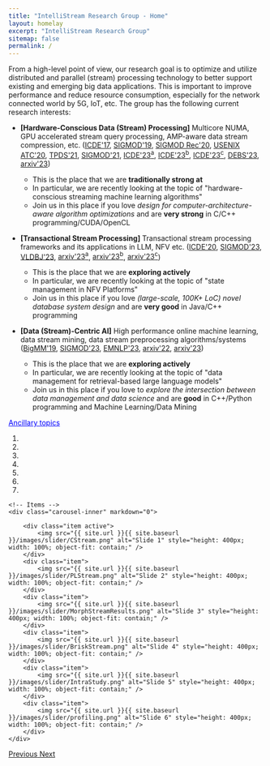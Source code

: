 ```yaml
---
title: "IntelliStream Research Group - Home"
layout: homelay
excerpt: "IntelliStream Research Group"
sitemap: false
permalink: /
---
```


From a high-level point of view, our research goal is to optimize and utilize distributed and parallel (stream) processing technology to better support existing and emerging big data applications. This is important to improve performance and reduce resource consumption, especially for the network connected world
by 5G, IoT, etc. The group has the following current research interests:

- <b>[Hardware-Conscious Data (Stream) Processing]</b> Multicore NUMA, GPU accelerated stream query processing, AMP-aware data stream compression, etc. ([ICDE'17](https://doi.org/10.1109/ICDE.2017.119), [SIGMOD'19](https://dl.acm.org/doi/10.1145/3299869.3300067), [SIGMOD Rec'20](https://dl.acm.org/doi/10.1145/3385658.3385662), [USENIX ATC'20](https://dl.acm.org/doi/abs/10.5555/3489146.3489189), [TPDS'21](https://doi.org/10.1109/TPDS.2021.3066407), [SIGMOD'21](https://dl.acm.org/doi/10.1145/3448016.3452793), [ICDE'23<sup>a</sup>](https://ieeexplore.ieee.org/document/10184565), [ICDE'23<sup>b</sup>](https://ieeexplore.ieee.org/document/10184703), [ICDE'23<sup>c</sup>](https://ieeexplore.ieee.org/document/10184828), [DEBS'23](https://dl.acm.org/doi/abs/10.1145/3583678.3596885), [arxiv'23](https://arxiv.org/pdf/2306.10228.pdf)) 
	- This is the place that we are <b> traditionally strong at </b>
	- In particular, we are recently looking at the topic of "hardware-conscious streaming machine learning algorithms"
	- Join us in this place if you love <i> design for computer-architecture-aware algorithm optimizations </i> and are <b>very strong</b> in C/C++ programming/CUDA/OpenCL

- <b>[Transactional Stream Processing]</b> Transactional stream processing frameworks and its applications in LLM, NFV etc. ([ICDE'20](https://doi.org/10.1109/ICDE48307.2020.00136), [SIGMOD'23](https://intellistream.github.io/downloads/papers/MorphStream_CR.pdf), [VLDBJ'23](https://rdcu.be/dncBQ), [arxiv'23<sup>a</sup>](https://arxiv.org/pdf/2307.10732.pdf), [arxiv'23<sup>b</sup>](https://arxiv.org/pdf/2307.08225.pdf), [arxiv'23<sup>c</sup>](https://arxiv.org/pdf/2307.12749.pdf))
	- This is the place that we are <b> exploring actively </b>
	- In particular, we are recently looking at the topic of "state management in NFV Platforms"
	- Join us in this place if you love <i> (large-scale, 100K+ LoC) novel database system design </i> and are <b>very good</b> in Java/C++ programming

- <b>[Data (Stream)-Centric AI]</b> High performance online machine learning, data stream mining, data stream preprocessing algorithms/systems ([BigMM'19](https://dl.acm.org/doi/abs/10.5555/3489146.3489189), [SIGMOD'23](https://dl.acm.org/doi/abs/10.1145/3589307), [EMNLP'23](https://intellistream.github.io/downloads/papers/sentistream_EMNLP.pdf), [arxiv'22](https://arxiv.org/abs/2203.12368), [arxiv'23](https://arxiv.org/abs/2309.04799))
	- This is the place that we are <b> exploring actively </b>
	- In particular, we are recently looking at the topic of "data management for retrieval-based large language models"
	- Join us in this place if you love to <i> explore the intersection between data management and data science </i> and are <b>good</b> in C++/Python programming and Machine Learning/Data Mining

<script>
  function toggleVisibility(id) {
    var x = document.getElementById(id);
    if (x.style.display === "none") {
      x.style.display = "block";
    } else {
      x.style.display = "none";
    }
  }
</script>

<span onclick="toggleVisibility('ancillaryTopics')" style="cursor: pointer; color: blue; text-decoration: underline;">Ancillary topics</span>
<div id="ancillaryTopics" style="display:none;">
  <ul>
    <li><a href="https://doi.org/10.1109/ICDE.2017.166">MQO in CEP</a> (ICDE'17)</li>
    <li><a href="https://intellistream.github.io/downloads/papers/CompressStreamDB.pdf">CompressDB</a> (ICDE'23)</li>
    <li><a href="https://www.ijcai.org/proceedings/2020/610">Parking Prediction</a> (IJCAI'20, TKDE'21, VLDBJ'22)</li>
    <li><a href="https://dl.acm.org/doi/10.14778/2536274.2536319">APU Systems</a> (VLDB'13, VLDB'14, MASCOTS'15, TPDS'17)</li>
    <li><a href="https://ieeexplore.ieee.org/document/7425227">FPGA Systems</a> (TPDS'16)</li>
    <li><a href="https://ieeexplore.ieee.org/document/7877153">Cloud Resource Mgmt</a> (SC'16)</li>
  </ul>
</div>

<div markdown="0" id="carousel" class="carousel slide" data-ride="carousel" data-interval="3000" data-pause="hover" >
    <!-- Menu -->
    <ol class="carousel-indicators">
        <li data-target="#carousel" data-slide-to="0" class="active"></li>
        <li data-target="#carousel" data-slide-to="1"></li>
        <li data-target="#carousel" data-slide-to="2"></li>
        <li data-target="#carousel" data-slide-to="3"></li>
        <li data-target="#carousel" data-slide-to="4"></li>
        <li data-target="#carousel" data-slide-to="5"></li>
        <li data-target="#carousel" data-slide-to="6"></li>
    </ol>

    <!-- Items -->
    <div class="carousel-inner" markdown="0">

        <div class="item active">
            <img src="{{ site.url }}{{ site.baseurl }}/images/slider/CStream.png" alt="Slide 1" style="height: 400px; width: 100%; object-fit: contain;" />
        </div>
        <div class="item">
            <img src="{{ site.url }}{{ site.baseurl }}/images/slider/PLStream.png" alt="Slide 2" style="height: 400px; width: 100%; object-fit: contain;" />
        </div>
        <div class="item">
            <img src="{{ site.url }}{{ site.baseurl }}/images/slider/MorphStreamResults.png" alt="Slide 3" style="height: 400px; width: 100%; object-fit: contain;" />
        </div>
        <div class="item">
            <img src="{{ site.url }}{{ site.baseurl }}/images/slider/BriskStream.png" alt="Slide 4" style="height: 400px; width: 100%; object-fit: contain;" />
        </div>
        <div class="item">
            <img src="{{ site.url }}{{ site.baseurl }}/images/slider/IntraStudy.png" alt="Slide 5" style="height: 400px; width: 100%; object-fit: contain;" />
        </div>
        <div class="item">
            <img src="{{ site.url }}{{ site.baseurl }}/images/slider/profiling.png" alt="Slide 6" style="height: 400px; width: 100%; object-fit: contain;" />
        </div>		
    </div>
  <a class="left carousel-control" href="#carousel" role="button" data-slide="prev">
    <span class="glyphicon glyphicon-chevron-left" aria-hidden="true"></span>
    <span class="sr-only">Previous</span>
  </a>
  <a class="right carousel-control" href="#carousel" role="button" data-slide="next">
    <span class="glyphicon glyphicon-chevron-right" aria-hidden="true"></span>
    <span class="sr-only">Next</span>
  </a>
</div>